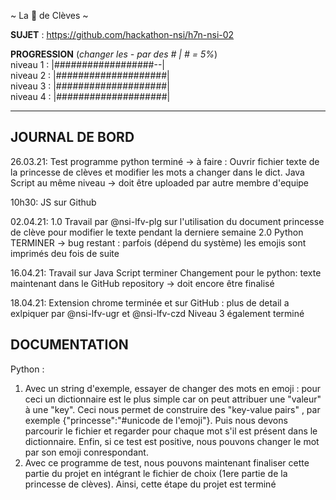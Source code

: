 ~ La 👸 de Clèves ~

**SUJET** : https://github.com/hackathon-nsi/h7n-nsi-02

**PROGRESSION** (*changer les - par des # | # = 5%*)<br />
niveau 1 : |##################--|<br />
niveau 2 : |####################|<br />
niveau 3 : |####################|<br />
niveau 4 : |####################|<br />

<hr />
<!-- ne pas effacer les lignes ci-dessus et mettre à jour la progression régulièrement -->

## JOURNAL DE BORD
26.03.21:
Test programme python terminé -> à faire :
Ouvrir fichier texte de la princesse de clèves et modifier les mots a changer dans le dict.
Java Script au même niveau -> doit être uploaded par autre membre d'equipe

10h30:
JS sur Github

02.04.21:
1.0 Travail par @nsi-lfv-plg sur l'utilisation du document princesse de clève pour modifier le texte pendant la derniere semaine
2.0 Python TERMINER -> bug restant : parfois (dépend du système) les emojis sont imprimés deu fois de suite

16.04.21:
Travail sur Java Script terminer
Changement pour le python: texte maintenant dans le GitHub repository -> doit encore être finalisé

18.04.21:
Extension chrome terminée et sur GitHub : plus de detail a exlpiquer par @nsi-lfv-ugr et @nsi-lfv-czd
Niveau 3 également terminé

## DOCUMENTATION
Python :
1. Avec un string d'exemple, essayer de changer des mots en emoji : pour ceci un dictionnaire est le plus simple car on peut attribuer une "valeur" à une "key". Ceci nous permet de construire des "key-value pairs" , par exemple {"princesse":"#unicode de l'emoji"}. Puis nous devons parcourir le fichier et regarder pour chaque mot s'il est présent dans le dictionnaire. Enfin, si ce test est positive, nous pouvons changer le mot par son emoji conrespondant.
2. Avec ce programme de test, nous pouvons maintenant finaliser cette partie du projet en intégrant le fichier de choix (1ere partie de la princesse de clèves).
Ainsi, cette étape du projet est terminé 
